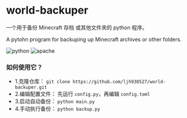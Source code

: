 # world-backuper

一个用于备份 Minecraft 存档 或其他文件夹的 python 程序。

A pytohn program for backuping up Minecraft archives or other folders.

![python](https://img.shields.io/badge/Python-3.9+-blue?logo=python)
![apache](https://img.shields.io/badge/license-Apache-green?logo=apache)

### 如何使用它？

- 1.克隆仓库： `git clone https://github.com/ljh938527/world-backuper.git`
- 2.编辑配置文件： 先运行 `config.py`，再编辑 `config.toml`
- 3.启动自动备份： `python main.py`
- 4.手动执行备份： `python backup.py`
